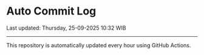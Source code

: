 # Auto Commit Log

Last updated: Thursday, 25-09-2025 10:32 WIB

---

This repository is automatically updated every hour using GitHub Actions.
